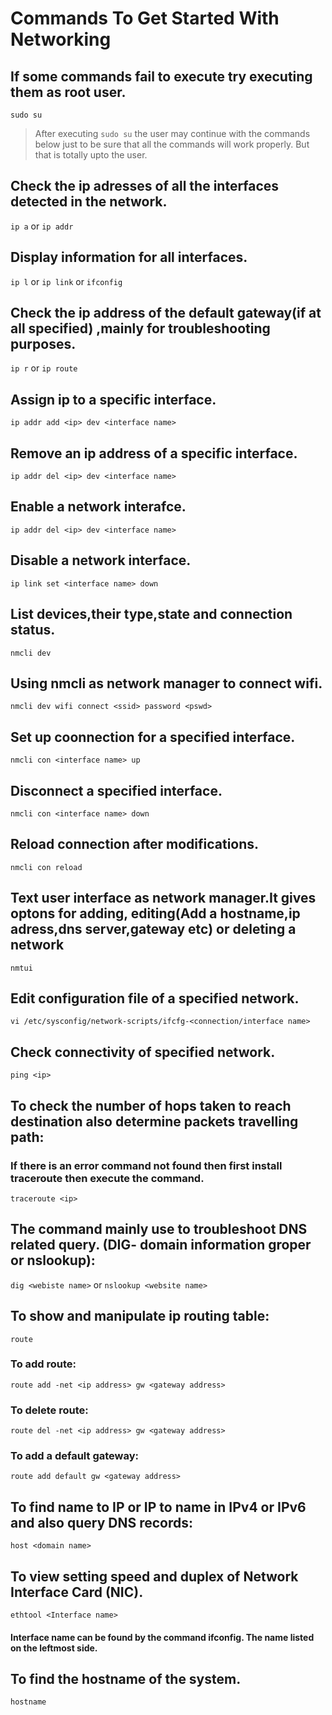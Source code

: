# Commands To Get Started With Networking 

## If some commands fail to execute try executing them as root user.
	
`sudo su` 

>After executing `sudo su` the user may continue with the commands below just to be sure that all the commands will work properly. But that is totally upto the user.

## Check the ip adresses of  all the interfaces detected in the network.

`ip a` or `ip addr` 

## Display information for all interfaces.

`ip l` or `ip link` or `ifconfig`

## Check the ip address of the default gateway(if at all specified) ,mainly for troubleshooting purposes.

`ip r` or `ip route`

## Assign ip to a specific interface.
	
`ip addr add <ip> dev <interface name>`

## Remove an ip address of a specific interface.

`ip addr del <ip> dev <interface name>`

## Enable a network interafce.

`ip addr del <ip> dev <interface name>`

## Disable a network interface.

`ip link set <interface name> down`

## List devices,their type,state and connection status.

`nmcli dev`

## Using nmcli as network manager to connect wifi.

`nmcli dev wifi connect <ssid> password <pswd>`

## Set up coonnection for a specified interface.

`nmcli con <interface name> up`

## Disconnect a specified interface.

`nmcli con <interface name> down`

## Reload connection after modifications.

`nmcli con reload`

## Text user interface as network manager.It gives optons for adding, editing(Add a hostname,ip adress,dns server,gateway etc) or deleting a network

`nmtui`

## Edit configuration file of a specified network.

`vi /etc/sysconfig/network-scripts/ifcfg-<connection/interface name>`

## Check connectivity of specified network.

`ping <ip>`

## To check the number of hops taken to reach destination also determine packets travelling path:
	
### If there is an error command not found then first install traceroute then execute the command.

`traceroute <ip>`

## The command mainly use to troubleshoot DNS related query. (DIG- domain information groper or nslookup):

`dig <webiste name>` 
		or
`nslookup <website name>`

## To show and manipulate ip routing table:

`route`

### To add route:
`route add -net <ip address> gw <gateway address>`
### To delete route:
`route del -net <ip address> gw <gateway address>`
### To add a default gateway:
`route add default gw <gateway address>`

## To find name to IP or IP to name in IPv4 or IPv6 and also query DNS records:
	
`host <domain name>`

## To view setting speed and duplex of Network Interface Card (NIC). 

`ethtool <Interface name>`
#### Interface name can be found by the command ifconfig. The name listed on the leftmost side.

## To find the hostname of the system.

`hostname`